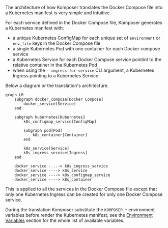 The architecture of how Komposer translates the Docker Compose file into a Kubernetes manifest is very simple and intuitive.

For each service defined in the Docker Compose file, Komposer generates a Kubernetes manifest with:

- a unique Kubernetes ConfigMap for each unique set of `environment` or `env_file` keys in the Docker Compose file
- a single Kubernetes Pod with one container for each Docker compose service
- a Kubernetes Service for each Docker Compose service pointint to the relative container in the Kubernetes Pod
- when using the `--ingress-for-service` CLI argument, a Kubernetes Ingress pointing to a Kubernetes Service

Below a diagram or the translation's architecture.

```mermaid
graph LR
    subgraph docker_compose[Docker Compose]
        docker_service[Service]
    end

    subgraph kubernetes[Kubernetes]
        k8s_configmap_service[ConfigMap]

        subgraph pod[Pod]
            k8s_container[Container]
        end

        k8s_service[Service]
        k8s_ingress_service[Ingress]
    end

    docker_service -...-> k8s_ingress_service
    docker_service ----> k8s_service
    docker_service ----> k8s_configmap_service
    docker_service ----> k8s_container
```

This is applied to all the services in the Docker Compose file except that only one Kubernetes Ingress can be created for only one Docker Compose service.

During the translation Komposer substitute the `KOMPOSER_*` environment variables before render the Kubernetes manifest; see the [Environment Variables](../usage/env_variables.md) section for the whole list of available variables.

